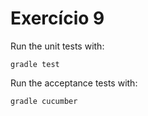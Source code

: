 # Exercício 9

Run the unit tests with:

```
gradle test
```

Run the acceptance tests with:

```
gradle cucumber
```